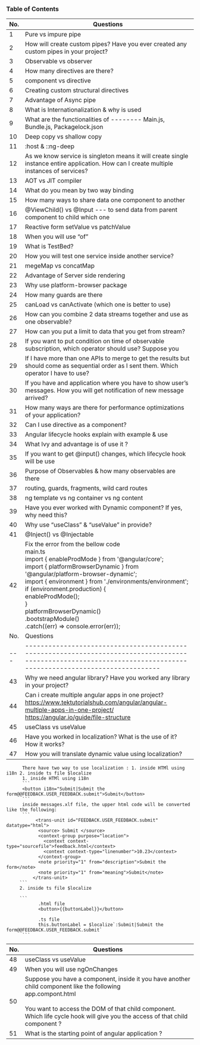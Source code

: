 ### Table of Contents

| No. | Questions                                                                                                                                                         |
| --- | ----------------------------------------------------------------------------------------------------------------------------------------------------------------- |
| 1   |  Pure vs impure pipe
| 2   |  How will create custom pipes? Have you ever created any custom pipes in your project?
| 3   |  Observable vs observer
| 4   |  How many directives are there?
| 5   |  component vs directive
| 6   |  Creating custom structural directives
| 7   |  Advantage of Async pipe
| 8   |  What is Internationalization & why is used
| 9   |  What are the functionalities of -------- Main.js, Bundle.js, Packagelock.json
| 10   |  Deep copy vs shallow copy
| 11   |  :host & ::ng-deep
| 12   |  As we know service is singleton means it will create single instance entire application. How can I create multiple instances of services?
| 13   |  AOT vs JIT compiler
| 14   |  What do you mean by two way binding
| 15   |  How many ways to share data one component to another
| 16   |  @ViewChild() vs @Input --- to send data from parent component to child which one 
| 17   |  Reactive form setValue vs patchValue
| 18   |  When you will use “of”
| 19   |  What is TestBed?
| 20   |  How you will test one service inside another service?
| 21   |  megeMap vs concatMap
| 22   |  Advantage of Server side rendering
| 23   |  Why use platform-browser package
| 24   |  How many guards are there
| 25   |  canLoad vs canActivate (which one is better to use)
| 26   |  How can you combine 2 data streams together and use as one observable?
| 27   |  How can you put a limit to data that you get from stream?
| 28   |  If you want to put condition on time of observable subscription, which operator should use? Suppose you 
| 29   |  If I have more than one APIs to merge to get the results but should come as sequential order as I sent them. Which operator I have to use?
| 30   |  If you have and application where you have to show user’s messages. How you will get notification of new message arrived?
| 31   |  How many ways are there for performance optimizations of your application?
| 32   |  Can I use directive as a component?
| 33   |  Angular lifecycle hooks explain with example & use
| 34   |  What Ivy and advantage is of use it ?
| 35   |  If you want to get @input() changes, which lifecycle hook will be use 
| 36   |  Purpose of Observables & how many observables are there
| 37   |  routing, guards, fragments, wild card routes
| 38   |  ng template vs ng container vs ng content
| 39   |  Have you ever worked with Dynamic component? If yes, why need this?
| 40   |  Why use “useClass” & “useValue” in provide?
| 41   |  @Inject() vs @Injectable
| 42   |  Fix the error from the bellow code <br> main.ts <br> import { enableProdMode } from '@angular/core'; <br>import { platformBrowserDynamic } from '@angular/platform-browser-dynamic'; <br> import { environment } from './environments/environment'; <br> if (environment.production) { <br>enableProdMode();<br>}<br>platformBrowserDynamic()<br>.bootstrapModule()<br>.catch((err) => console.error(err));
| No. | Questions                                                                                                                                                         |
| --- | ----------------------------------------------------------------------------------------------------------------------------------------------------------------- |       
| 43   |  Why we need angular library? Have you worked any library in your project?
| 44   |  Can i create multiple angular apps in one project? <br> https://www.tektutorialshub.com/angular/angular-multiple-apps-in-one-project/ <br>https://angular.io/guide/file-structure
| 45   |  useClass vs useValue
| 46   |  Have you worked in localization? What is the use of it? How it works?
| 47   |  How you will translate dynamic value using localization?
          There have two way to use localization : 1. inside HTMl using i18n 2. inside ts file $localize
          1. inside HTMl using i18n
          ```
          <button i18n="Submit|Submit the form@@FEEDBACK.USER_FEEDBACK.submit">Submit</button>
          ```
          inside messages.xlf file, the upper html code will be converted like the following:
          ```
               <trans-unit id="FEEDBACK.USER_FEEDBACK.submit" datatype="html">
                <source> Submit </source>
                <context-group purpose="location">
                  <context context-type="sourcefile">feedback.html</context>
                  <context context-type="linenumber">10.23</context>
                </context-group>
                <note priority="1" from="description">Submit the form</note>
                <note priority="1" from="meaning">Submit</note>
              </trans-unit>
         ```
         2. inside ts file $localize
         
         ```
                .html file
                <button>{{buttonLabel}}</button>
                
                .ts file
                this.buttonLabel = $localize`:Submit|Submit the form@@FEEDBACK.USER_FEEDBACK.submit`
          ```
| No. | Questions                                                                                                                                                         |
| --- | ----------------------------------------------------------------------------------------------------------------------------------------------------------------- |
| 48   |  useClass vs useValue   
| 49   |  When you will use ngOnChanges
| 50   |  Suppose you have a component, inside it you have another child component like the following <br> app.compont.html <br> <app-child></app-child> <br> You want to access the DOM of that child component. Which life cycle hook will give you the access of that child component ?
| 51   |  What is the starting point of angular application ?

          
        




